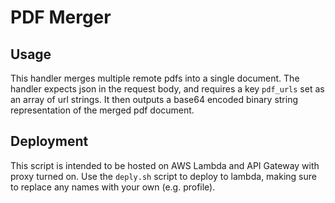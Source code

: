 # PDF Merger

## Usage

This handler merges multiple remote pdfs into a single document. The handler expects json in the request body, and requires a key `pdf_urls` set as an array of url strings. It then outputs a base64 encoded binary string representation of the merged pdf document.

## Deployment

This script is intended to be hosted on AWS Lambda and API Gateway with proxy turned on. Use the `deply.sh` script to deploy to lambda, making sure to replace any names with your own (e.g. profile).
